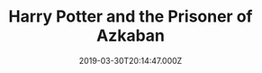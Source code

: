 ---
title: "Harry Potter and the Prisoner of Azkaban"
year: 2004
date: 2019-03-30T20:14:47.000Z
permalink: /almanac/movies/2019-03-30-harry-potter-and-the-prisoner-of-azkaban/index.html
rating: 3
tmdbid: 673
---
